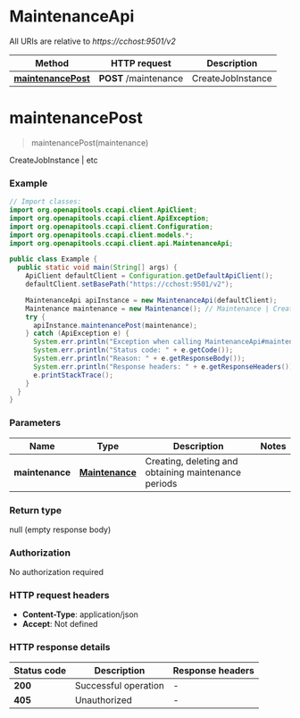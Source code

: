 # MaintenanceApi

All URIs are relative to *https://cchost:9501/v2*

| Method | HTTP request | Description |
|------------- | ------------- | -------------|
| [**maintenancePost**](MaintenanceApi.md#maintenancePost) | **POST** /maintenance | CreateJobInstance | etc |


<a name="maintenancePost"></a>
# **maintenancePost**
> maintenancePost(maintenance)

CreateJobInstance | etc

### Example
```java
// Import classes:
import org.openapitools.ccapi.client.ApiClient;
import org.openapitools.ccapi.client.ApiException;
import org.openapitools.ccapi.client.Configuration;
import org.openapitools.ccapi.client.models.*;
import org.openapitools.ccapi.client.api.MaintenanceApi;

public class Example {
  public static void main(String[] args) {
    ApiClient defaultClient = Configuration.getDefaultApiClient();
    defaultClient.setBasePath("https://cchost:9501/v2");

    MaintenanceApi apiInstance = new MaintenanceApi(defaultClient);
    Maintenance maintenance = new Maintenance(); // Maintenance | Creating, deleting and obtaining maintenance periods
    try {
      apiInstance.maintenancePost(maintenance);
    } catch (ApiException e) {
      System.err.println("Exception when calling MaintenanceApi#maintenancePost");
      System.err.println("Status code: " + e.getCode());
      System.err.println("Reason: " + e.getResponseBody());
      System.err.println("Response headers: " + e.getResponseHeaders());
      e.printStackTrace();
    }
  }
}
```

### Parameters

| Name | Type | Description  | Notes |
|------------- | ------------- | ------------- | -------------|
| **maintenance** | [**Maintenance**](Maintenance.md)| Creating, deleting and obtaining maintenance periods | |

### Return type

null (empty response body)

### Authorization

No authorization required

### HTTP request headers

 - **Content-Type**: application/json
 - **Accept**: Not defined

### HTTP response details
| Status code | Description | Response headers |
|-------------|-------------|------------------|
| **200** | Successful operation |  -  |
| **405** | Unauthorized |  -  |

